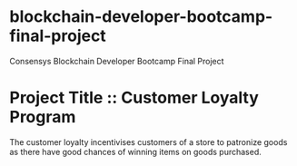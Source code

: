 # blockchain-developer-bootcamp-final-project
Consensys Blockchain Developer Bootcamp Final Project

# Project Title :: Customer Loyalty Program

The customer loyalty incentivises customers of a store to patronize goods as there have good chances of winning items on goods purchased. 
